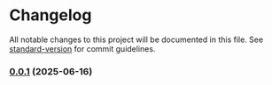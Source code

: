 # Changelog

All notable changes to this project will be documented in this file. See [standard-version](https://github.com/conventional-changelog/standard-version) for commit guidelines.

### [0.0.1](https://github.com/kaf-lamed-beyt/inline-emoji-picker/compare/v1.0.1...v0.0.1) (2025-06-16)
